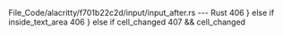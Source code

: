 File_Code/alacritty/f701b22c2d/input/input_after.rs --- Rust
406         } else if inside_text_area                                                                                                                       406         } else if cell_changed
407             && cell_changed                                                                                                                                  

